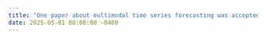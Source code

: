 ```yaml
---
title: "One paper about multimodal time series forecasting was accepted by ICML 2025."
date: 2025-05-01 00:00:00 -0400
---
```

